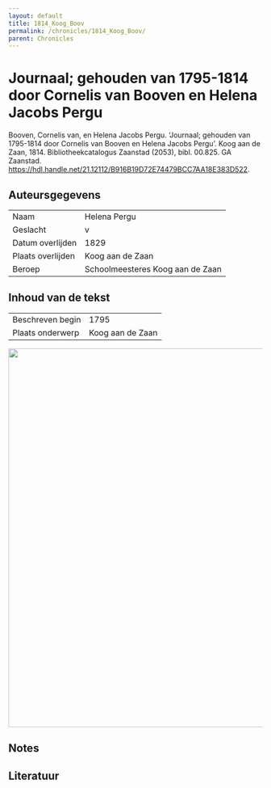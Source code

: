 ```yaml
---
layout: default
title: 1814_Koog_Boov
permalink: /chronicles/1814_Koog_Boov/
parent: Chronicles
--- 
```



# Journaal; gehouden van 1795-1814 door Cornelis van Booven en Helena Jacobs Pergu 

Booven, Cornelis van, en Helena Jacobs Pergu. ‘Journaal; gehouden van 1795-1814 door Cornelis van Booven en Helena Jacobs Pergu’. Koog aan de Zaan, 1814. Bibliotheekcatalogus Zaanstad (2053), bibl. 00.825. GA Zaanstad. https://hdl.handle.net/21.12112/B916B19D72E74479BCC7AA18E383D522. 

## Auteursgegevens 

| | | 
| --------------- | --------------- | 
| Naam | Helena Pergu | 
| Geslacht | v | 
| Datum overlijden | 1829 | 
| Plaats overlijden | Koog aan de Zaan | 
| Beroep | Schoolmeesteres Koog aan de Zaan | 

## Inhoud van de tekst 

| | | 
| --------------- | --------------- | 
| Beschreven begin | 1795 | 
| Plaats onderwerp | Koog aan de Zaan | 

[<img src="..\..\barplots_chronicles\1814_Koog_Boov.jpg" width="750"/>](..\..\barplots_chronicles\1814_Koog_Boov.jpg) 

## Notes 

## Literatuur 

